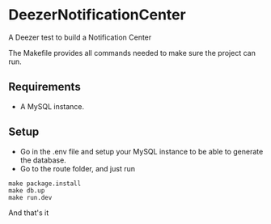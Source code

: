 # DeezerNotificationCenter
A Deezer test to build a Notification Center

The Makefile provides all commands needed to make sure the project can run.

## Requirements

- A MySQL instance.

## Setup

- Go in the .env file and setup your MySQL instance to be able to generate the database.
- Go to the route folder, and just run 
```
make package.install
make db.up
make run.dev
```

And that's it
